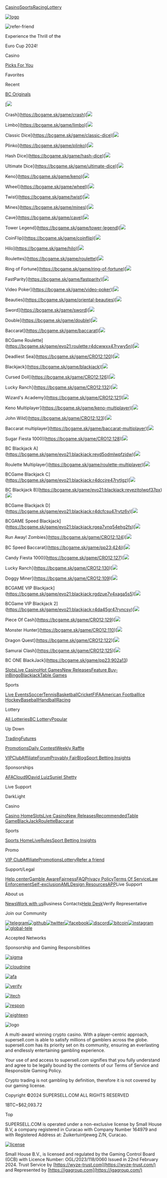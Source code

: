 [Casino](https://bcgame.sk/casino)[Sports](https://bcgame.sk/sports)[Racing](https://bcgame.sk/racing)[Lottery](https://bcgame.sk/lottery)

[![logo](/modules/assets/logo/logo.png)](https://bcgame.sk/)

![refer-friend](/assets/uefa.90e3d4a9.png)

Experience the Thrill of the

Euro Cup 2024!

Casino

[Picks For You](https://bcgame.sk/gamelist/picks-for-you)

Favorites

Recent

[BC Originals](https://bcgame.sk/casino?tab=brand)

[![](/assets/Crash.ec1942f7.png)

Crash](https://bcgame.sk/game/crash)[![](/assets/Limbo.011b8b65.png)

Limbo](https://bcgame.sk/game/limbo)[![](/assets/ClassicDice.246bc06a.png)

Classic Dice](https://bcgame.sk/game/classic-dice)[![](/assets/Plinko.408dd155.png)

Plinko](https://bcgame.sk/game/plinko)[![](/assets/HashDice.445aff9f.png)

Hash Dice](https://bcgame.sk/game/hash-dice)[![](/assets/UltimateDice.e3fb51c3.png)

Ultimate Dice](https://bcgame.sk/game/ultimate-dice)[![](/assets/KenoSingle.6244c89e.png)

Keno](https://bcgame.sk/game/keno)[![](/assets/Wheel.4ec42835.png)

Wheel](https://bcgame.sk/game/wheel)[![](/assets/Twist.aeed2ac6.png)

Twist](https://bcgame.sk/game/twist)[![](/assets/Mines.41c036c1.png)

Mines](https://bcgame.sk/game/mines)[![](/assets/Cave.89f3fbd0.png)

Cave](https://bcgame.sk/game/cave)[![](/assets/Tower.3d93671f.png)

Tower Legend](https://bcgame.sk/game/tower-legend)[![](/assets/CoinFlip.340b3677.png)

CoinFlip](https://bcgame.sk/game/coinflip)[![](/assets/HiLo.86a19c7b.png)

Hilo](https://bcgame.sk/game/hilo)[![](/assets/RouletteSingle.48e1c85a.png)

Roulettes](https://bcgame.sk/game/roulette)[![](/assets/Coloring.9267a41c.png)

Ring of Fortune](https://bcgame.sk/game/ring-of-fortune)[![](/assets/Parity.f8c5ee6f.png)

FastParity](https://bcgame.sk/game/fastparity)[![](/assets/VideoPoker.43ba50ae.png)

Video Poker](https://bcgame.sk/game/video-poker)[![](/assets/OrientalBeauties.2fbcd1a8.png)

Beauties](https://bcgame.sk/game/oriental-beauties)[![](/assets/Swords.1712c95b.png)

Sword](https://bcgame.sk/game/sword)[![](/assets/Double.ecdb8a52.png)

Double](https://bcgame.sk/game/double)[![](/assets/BaccaratSingle.857259c1.png)

Baccarat](https://bcgame.sk/game/baccarat)[![](/assets/BlackJack.7f868444.png)

BCGame Roulette](https://bcgame.sk/game/evo21:roulette:r4dcwwxx47rywy5n)[![](/assets/DeadliestSea.ada67982.png)

Deadliest Sea](https://bcgame.sk/game/CRO12:120)[![](/assets/BlackJack.7f868444.png)

Blackjack](https://bcgame.sk/game/blackjack)[![](/assets/BlackJack.7f868444.png)

Cursed Doll](https://bcgame.sk/game/CRO12:126)[![](/assets/BlackJack.7f868444.png)

Lucky Ranch](https://bcgame.sk/game/CRO12:132)[![](/assets/Academy.06941e95.png)

Wizard's Academy](https://bcgame.sk/game/CRO12:121)[![](/assets/Keno.4596331e.png)

Keno Multiplayer](https://bcgame.sk/game/keno-multiplayer)[![](/assets/JohnWild.1fd9cf04.png)

John Wild](https://bcgame.sk/game/CRO12:123)[![](/assets/Baccarat.47e9d8f2.png)

Baccarat multiplayer](https://bcgame.sk/game/baccarat-multiplayer)[![](/assets/BlackJack.7f868444.png)

Sugar Fiesta 1000](https://bcgame.sk/game/CRO12:128)[![](/assets/BlackJackA.f17772ea.png)

BC Blackjack A](https://bcgame.sk/game/evo21:blackjack:reyd5odmlwpfzjdw)[![](/assets/Roulette.6b277c23.png)

Roulette Multiplayer](https://bcgame.sk/game/roulette-multiplayer)[![](/assets/BlackJack.7f868444.png)

BCGame Blackjack C](https://bcgame.sk/game/evo21:blackjack:r4dccjre47rytlgz)[![](/assets/BlackJackB.39850ec8.png)

BC Blackjack B](https://bcgame.sk/game/evo21:blackjack:reyezjtolwpf37px)[![](/assets/BlackJack.7f868444.png)

BCGame Blackjack D](https://bcgame.sk/game/evo21:blackjack:r4dcfcsu47rytz6v)[![](/assets/SpeedBlackjack.3a7b41d4.png)

BCGAME Speed Blackjack](https://bcgame.sk/game/evo21:blackjack:rgea7vnq54ehg2fs)[![](/assets/Zombies.b3d80146.png)

Run Away! Zombies](https://bcgame.sk/game/CRO12:124)[![](/assets/SpeedBaccarat.4e36e147.png)

BC Speed Baccarat](https://bcgame.sk/game/pp23:424i)[![](/assets/BlackJack.7f868444.png)

Candy Fiesta 1000](https://bcgame.sk/game/CRO12:127)[![](/assets/BlackJack.7f868444.png)

Lucky Ranch](https://bcgame.sk/game/CRO12:130)[![](/assets/DoggyMiner.3d17e0de.png)

Doggy Miner](https://bcgame.sk/game/CRO12:109)[![](/assets/VipBlackjack.67b994b7.png)

BCGAME VIP Blackjack](https://bcgame.sk/game/evo21:blackjack:rgdzue7v4xaga5s5)[![](/assets/BlackJack.7f868444.png)

BCGame VIP Blackjack 2](https://bcgame.sk/game/evo21:blackjack:r4da45gr47ryncsy)[![](/assets/BlackJack.7f868444.png)

Piece Of Cash](https://bcgame.sk/game/CRO12:129)[![](/assets/Hunter.5ad56279.png)

Monster Hunter](https://bcgame.sk/game/CRO12:110)[![](/assets/DragonQuest.fbad6c32.png)

Dragon Quest](https://bcgame.sk/game/CRO12:122)[![](/assets/BlackJack.7f868444.png)

Samurai Clash](https://bcgame.sk/game/CRO12:125)[![](/assets/OneBlackjack.7b0de011.png)

BC ONE BlackJack](https://bcgame.sk/game/pp23:902a13)

[Slots](https://bcgame.sk/gamelist/slots)[Live Casino](https://bcgame.sk/gamelist/live)[Hot Games](https://bcgame.sk/tagname/hot)[New Releases](https://bcgame.sk/tagname/new-releases)[Feature Buy-in](https://bcgame.sk/tagname/feature-buy-in)[Bingo](https://bcgame.sk/bingolist)[Blackjack](https://bcgame.sk/tagname/blackjack)[Table Games](https://bcgame.sk/tagname/table-games)

Sports

[Live Events](https://bcgame.sk/sports?bt-path=%2Flive)[Soccer](https://bcgame.sk/sports?bt-path=%2Fsoccer-1)[Tennis](https://bcgame.sk/sports?bt-path=%2Ftennis-5)[Basketball](https://bcgame.sk/sports?bt-path=%2Fbasketball-2)[Cricket](https://bcgame.sk/sports?bt-path=%2Fcricket-21)[FIFA](https://bcgame.sk/sports?bt-path=%2Ffifa-300)[American Football](https://bcgame.sk/sports?bt-path=%2Famerican-football-16)[Ice Hockey](https://bcgame.sk/sports?bt-path=%2Fice-hockey-4)[Baseball](https://bcgame.sk/sports?bt-path=%2Fbaseball-3)[Handball](https://bcgame.sk/sports?bt-path=%2Fhandball-6)[Racing](https://bcgame.sk/racing)

Lottery

[All Lotteries](https://bcgame.sk/lottery/allLotteries)[BC Lottery](https://bcgame.sk/lottery/detail/0)[Popular](https://bcgame.sk/lottery/allLotteries?sort=lottery_popular)

Up Down

[Trading](https://bcgame.sk/trading)[Futures](https://bcgame.sk/trading/contract)

[Promotions](https://bcgame.sk/promotion)[Daily Contest](https://bcgame.sk/promotions/daily-contest)[Weekly Raffle](https://bcgame.sk/promotions/weekly-raffle)

[VIPClub](#/vip)[Affiliate](https://bcgame.sk/affiliate)[Forum](https://forum.supersell.com/)[Provably Fair](https://bcgame.sk/help)[Blog](https://blog.bc.game/)[Sport Betting Insights](https://betting.bc.game/)

Sponsorships

[AFA](https://bcgame.sk/sponsorship/afa)[Cloud9](https://bcgame.sk/sponsorship/cloud-9)[David Luiz](https://bcgame.sk/sponsorship/dl)[Suniel Shetty](https://bcgame.sk/sponsorship/suniel)

Live Support

DarkLight

Casino

[Casino Home](https://bcgame.sk/casino "Casino Home")[Slots](https://bcgame.sk/gamelist/slots "Slots")[Live Casino](https://bcgame.sk/gamelist/live "Live Casino")[New Releases](https://bcgame.sk/tagname/new-releases "New Releases")[Recommended](https://bcgame.sk/gamelist/home_recommend "Recommended")[Table Game](https://bcgame.sk/tagname/table-games "Table Game")[BlackJack](https://bcgame.sk/tagname/blackjack "BlackJack")[Roulette](https://bcgame.sk/tagname/roulette "Roulette")[Baccarat](https://bcgame.sk/tagname/baccarat "Baccarat")

Sports

[Sports Home](https://bcgame.sk/sports "Sports Home")[Live](https://bcgame.sk/sports?bt-path=%2Flive "Live")[Rules](https://bcgame.sk/help/terms-sports "Rules")[Sport Betting Insights](https://betting.bc.game/ "Sport Betting Insights")

Promo

[VIP Club](#/vip "VIP Club")[Affiliate](https://bcgame.sk/affiliate "Affiliate")[Promotions](https://bcgame.sk/promotion "Promotions")[Lottery](https://bcgame.sk/lottery "Lottery")[Refer a friend](#/referfriend "Refer a friend")

Support/Legal

[Help center](https://bcgame.sk/help "Help center")[Gamble Aware](https://bcgame.sk/help/gameble-aware "Gamble Aware")[Fairness](https://bcgame.sk/help/provably-fair "Fairness")[FAQ](https://bcgame.sk/help/faq "FAQ")[Privacy Policy](https://bcgame.sk/help/privacy "Privacy Policy")[Terms Of Service](https://bcgame.sk/help/terms-service "Terms Of Service")[Law Enforcement](https://bcgame.sk/help/law-enforcement "Law Enforcement")[Self-exclusion](https://bcgame.sk/help/self-exclusion "Self-exclusion")[AML](https://bcgame.sk/help/aml "AML")[Design Resources](https://drive.google.com/drive/folders/1Q48CUgrJOAeDGpBqmdHGNwWGxNEdTZzQ "Design Resources")[APP](https://bcgame.sk/app_download/android "APP")Live Support

About us

[News](https://blog.bc.game/en/ "News")[Work with us](https://angel.co/company/bc-game-2 "Work with us")Business Contacts[Help Desk](https://help.bc.game/en/ "Help Desk")Verify Representative

Join our Community

[![telegram](/assets/share_7.f3cb39a2.png)](https://t.me/bcgamewin)[![github](/assets/share_5.2a1f1696.png)](https://github.com/undefined)[![twitter](/assets/share_8.ae8effba.png)](https://twitter.com/BCGameOfficial)[![facebook](/assets/share_3.21374ebb.png)](https://www.facebook.com/bcgameofficial)[![discord](/assets/share_2.45a347d3.png)](https://discord.gg/xqUMQesZQq)[![bitcoin](/assets/share_1.522ec023.png)](https://bitcointalk.org/index.php?topic=5088875.0)[![instagram](/assets/share_6.b1025447.png)](https://instagram.com/bcgamecom)[![global-tele](/assets/tele.6ad1cbb0.png)](https://bcgame.sk/telegram)

Accepted Networks

Sponsorship and Gaming Responsibilities

[![sigma](/assets/sigma.0a23cc21.png)](https://sigma.world/)

[![cloudnine](/assets/cloudnine.22d04592.png)](https://cloud9.gg/)

[![afa](/assets/afa.4900db57.png)](https://www.afa.com.ar/)

[![verify](/assets/verify.f2a422bd.png)](https://cryptogambling.org/)

[![itech](/assets/itech.3eab3608.png)](http://www.itechlabs.com/certificates/BCGame/RNG_Certificate_UK_BCGame_ITL2002455_12Oct20.pdf)

[![respon](/assets/respon.3cbc9f21.png)](https://www.responsiblegambling.org/)

[![eighteen](/assets/eighteen.1ff0e7bf.png)](https://bcgame.sk/help/protect-minors)

![logo](/modules/assets/logo/logo_pure.png)

A multi-award winning crypto casino. With a player-centric approach, supersell.com is able to satisfy millions of gamblers across the globe. supersell.com has its priority set on its community, ensuring an everlasting and endlessly entertaining gambling experience.

Your use of and access to supersell.com signifies that you fully understand and agree to be legally bound by the contents of our Terms of Service and Responsible Gaming Policy.

Crypto trading is not gambling by definition, therefore it is not covered by our gaming license.

Copyright ©2024 SUPERSELL.COM ALL RIGHTS RESERVED

1BTC=$62,093.72

Top

SUPERSELL.COM is operated under a non-exclusive license by Small House B.V, a company registered in Curacao with Company Number 164979 and with Registered Address at: Zuikertuintjeweg Z/N, Curacao.

[![license](/assets/gcb.a73cb475.png)](https://cert.gcb.cw/certificate?id=ZXlKcGRpSTZJbFY1ZUZkWU5FbDRURFJuWkVvMWVGaGpaR2RMUTBFOVBTSXNJblpoYkhWbElqb2lhVVZDTm10RlpHTkxSelY2U21oSVFVaE5kMFJ5VVQwOUlpd2liV0ZqSWpvaVptTXdPVEJoTTJVeU5HWTVOREZoWXpWbE56RTBabUZsTUdOaU5qVXpOemd3WTJVMU5XTXpNVE01TTJNNU9HSXlNREE1WWpFNU1UVmpOamhsT0dabFpTSXNJblJoWnlJNklpSjk=)

Small House B.V., is licensed and regulated by the Gaming Control Board (GCB) with Licence Number: OGL/2023/118/0060 Issued in 22nd February 2024. Trust Service by [https://wyze-trust.com](https://wyze-trust.com/) and Represented by [https://igagroup.com](https://igagroup.com/)